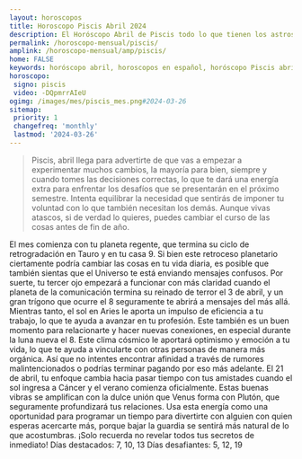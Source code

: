 ```yaml
---
layout: horoscopos
title: Horoscopo Piscis Abril 2024
description: El Horóscopo Abril de Piscis todo lo que tienen los astros preparados para este mes, amor, trabajo, familia. Todo sobre astrologia, tarot, predicciones. Horoscopo gratis en español, predicciones y astrología.
permalink: /horoscopo-mensual/piscis/
amplink: /horoscopo-mensual/amp/piscis/
home: FALSE
keywords: horóscopo abril, horoscopos en español, horóscopo Piscis abril , horóscopo esperanza gracia, horoscop, horóscopos gratis, horoscopo Piscis, Tarot, Astrologia, Zodíaco, Piscis, horoscopo gratis, horoscopo del mes 
horoscopo:
 signo: piscis
 video: -DQpmrrAIeU
ogimg: /images/mes/piscis_mes.png#2024-03-26
sitemap:
 priority: 1
 changefreq: 'monthly'
 lastmod: '2024-03-26'
---
```



 > Piscis, abril llega para advertirte de que vas a empezar a experimentar muchos cambios, la mayoría para bien, siempre y cuando tomes las decisiones correctas, lo que te dará una energía extra para enfrentar los desafíos que se presentarán en el próximo semestre. Intenta equilibrar la necesidad que sentirás de imponer tu voluntad con lo que también necesitan los demás. Aunque vivas atascos, si de verdad lo quieres, puedes cambiar el curso de las cosas antes de fin de año.



El mes comienza con tu planeta regente, que termina su ciclo de retrogradación en Tauro y en tu casa 9. Si bien este retroceso planetario ciertamente podría cambiar las cosas en tu vida diaria, es posible que también sientas que el Universo te está enviando mensajes confusos.
Por suerte, tu tercer ojo empezará a funcionar con más claridad cuando el planeta de la comunicación termina su reinado de terror el 3 de abril, y un gran trígono que ocurre el 8 seguramente te abrirá a mensajes del más allá.
Mientras tanto, el sol en Aries le aporta un impulso de eficiencia a tu trabajo, lo que te ayuda a avanzar en tu profesión. Este también es un buen momento para relacionarte y hacer nuevas conexiones, en especial durante la luna nueva el 8. Este clima cósmico le aportará optimismo y emoción a tu vida, lo que te ayuda a vincularte con otras personas de manera más orgánica. Así que no intentes encontrar afinidad a través de rumores malintencionados o podrías terminar pagando por eso más adelante.
El 21 de abril, tu enfoque cambia hacia pasar tiempo con tus amistades cuando el sol ingresa a Cáncer y el verano comienza oficialmente. Estas buenas vibras se amplifican con la dulce unión que Venus forma con Plutón, que seguramente profundizará tus relaciones. Usa esta energía como una oportunidad para programar un tiempo para divertirte con alguien con quien esperas acercarte más, porque bajar la guardia se sentirá más natural de lo que acostumbras. ¡Solo recuerda no revelar todos tus secretos de inmediato!
Días destacados: 7, 10, 13
Días desafiantes: 5, 12, 19